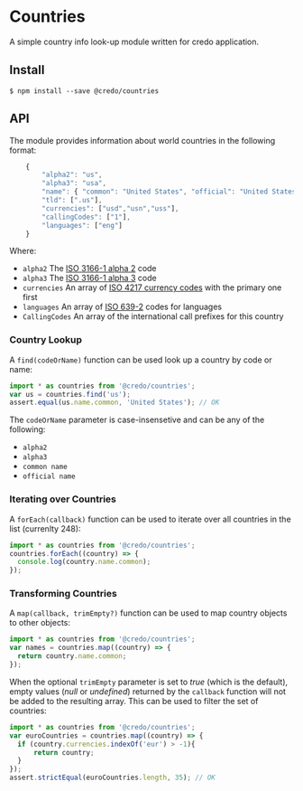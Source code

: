 ﻿# Countries
A simple country info look-up module written for credo application.

## Install
```
$ npm install --save @credo/countries
```
## API
The module provides information about world countries in the following format:

```javascript
    {
        "alpha2": "us",
        "alpha3": "usa",
        "name": { "common": "United States", "official": "United States of America" },
        "tld": [".us"],
        "currencies": ["usd","usn","uss"],
        "callingCodes": ["1"],
        "languages": ["eng"]
    }
```

Where:

  * `alpha2` The [ISO 3166-1 alpha 2](http://en.wikipedia.org/wiki/ISO_3166-1_alpha-2) code
  * `alpha3` The [ISO 3166-1 alpha 3](http://en.wikipedia.org/wiki/ISO_3166-1_alpha-3) code
  * `currencies` An array of [ISO 4217 currency codes](http://en.wikipedia.org/wiki/ISO_4217) with the primary one first
  * `languages` An array of [ISO 639-2](http://en.wikipedia.org/wiki/ISO_639-2) codes for languages
  * `CallingCodes` An array of the international call prefixes for this country

### Country Lookup
A `find(codeOrName)` function can be used look up a country by code or name:
```javascript
import * as countries from '@credo/countries';
var us = countries.find('us');
assert.equal(us.name.common, 'United States'); // OK
```
The `codeOrName` parameter is case-insensetive and can be any of the following:

  * `alpha2`
  * `alpha3`
  * `common name`
  * `official name`

### Iterating over Countries
A `forEach(callback)` function can be used to iterate over all countries in the list (currenlty 248):
```javascript
import * as countries from '@credo/countries';
countries.forEach((country) => {
  console.log(country.name.common);
});
```

### Transforming Countries
A `map(callback, trimEmpty?)` function can be used to map country objects to other objects:
```javascript
import * as countries from '@credo/countries';
var names = countries.map((country) => {
  return country.name.common; 
});
```
When the optional `trimEmpty` parameter is set to _true_ (which is the default), empty values (_null_ or _undefined_) returned by the `callback` function will not be added to the resulting array. This can be used to filter the set of countries:
```javascript
import * as countries from '@credo/countries';
var euroCountries = countries.map((country) => {
  if (country.currencies.indexOf('eur') > -1){
      return country;
  }
});
assert.strictEqual(euroCountries.length, 35); // OK
```